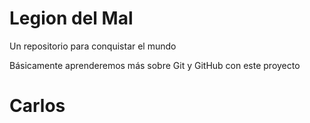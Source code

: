 # Legion del Mal
Un repositorio para conquistar el mundo

Básicamente aprenderemos más sobre Git y GitHub con este proyecto


# Carlos



